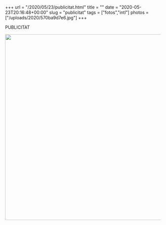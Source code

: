 +++
url = "/2020/05/23/publicitat.html"
title = ""
date = "2020-05-23T20:16:48+00:00"
slug = "publicitat"
tags = ["fotos","intl"]
photos = ["/uploads/2020/570ba9d7e6.jpg"]
+++

PUBLICITAT

<img src="/uploads/2020/570ba9d7e6.jpg" width="600" height="600" alt="" />
